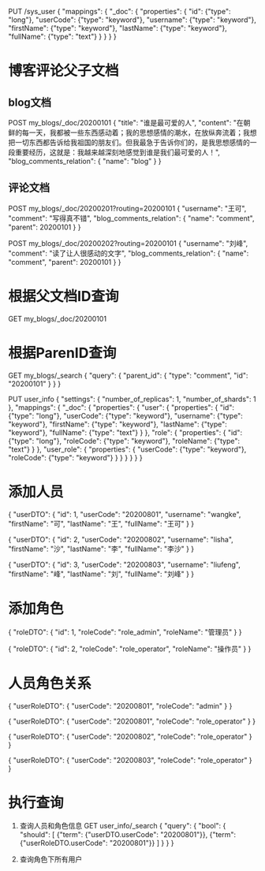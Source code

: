 PUT /sys_user
{
  "mappings": {
    "_doc": {
	  "properties": {
        "id": {"type": "long"},
        "userCode": {"type": "keyword"},
        "username": {"type": "keyword"},
        "firstName": {"type": "keyword"},
        "lastName": {"type": "keyword"},
        "fullName": {"type": "text"}
	  }
	}
  }
}

# 博客评论父子文档
## blog文档
POST my_blogs/_doc/20200101
{
  "title": "谁是最可爱的人",
  "content": "在朝鲜的每一天，我都被一些东西感动着；我的思想感情的潮水，在放纵奔流着；我想把一切东西都告诉给我祖国的朋友们。但我最急于告诉你们的，是我思想感情的一段重要经历，这就是：我越来越深刻地感觉到谁是我们最可爱的人！",
  "blog_comments_relation": {
    "name": "blog"
  }
}

## 评论文档
POST my_blogs/_doc/20200201?routing=20200101
{
  "username": "王可",
  "comment": "写得真不错",
  "blog_comments_relation": {
    "name": "comment",
    "parent": 20200101
  }
}

POST my_blogs/_doc/20200202?routing=20200101
{
  "username": "刘峰",
  "comment": "读了让人很感动的文字",
  "blog_comments_relation": {
    "name": "comment",
    "parent": 20200101
  }
}

# 根据父文档ID查询
GET my_blogs/_doc/20200101

# 根据ParenID查询
GET my_blogs/_search
{
  "query": {
    "parent_id": {
      "type": "comment",
      "id": "20200101"
    }
  }
}

PUT user_info
{
  "settings": {
    "number_of_replicas": 1,
    "number_of_shards": 1
  }, 
  "mappings": {
    "_doc": {
      "properties": {
        "user": {
          "properties": {
            "id": {"type": "long"},
            "userCode": {"type": "keyword"},
            "username": {"type": "keyword"},
            "firstName": {"type": "keyword"},
            "lastName": {"type": "keyword"},
            "fullName": {"type": "text"}
          }
        },
        "role": {
          "properties": {
            "id": {"type": "long"},
            "roleCode": {"type": "keyword"},
            "roleName": {"type": "text"}
          }
        },
        "user_role": {
          "properties": {
            "userCode": {"type": "keyword"},
            "roleCode": {"type": "keyword"}
          }
        }
      }
    }
  }
}

# 添加人员
{
	"userDTO": {
		"id": 1,
		"userCode": "20200801",
		"username": "wangke",
		"firstName": "可",
		"lastName": "王",
		"fullName": "王可"
	}
}

{
	"userDTO": {
		"id": 2,
		"userCode": "20200802",
		"username": "lisha",
		"firstName": "沙",
		"lastName": "李",
		"fullName": "李沙"
	}
}

{
	"userDTO": {
		"id": 3,
		"userCode": "20200803",
		"username": "liufeng",
		"firstName": "峰",
		"lastName": "刘",
		"fullName": "刘峰"
	}
}

# 添加角色
{
	"roleDTO": {
		"id": 1,
		"roleCode": "role_admin",
		"roleName": "管理员"
	}
}

{
	"roleDTO": {
		"id": 2,
		"roleCode": "role_operator",
		"roleName": "操作员"
	}
}

# 人员角色关系
{
	"userRoleDTO": {
		"userCode": "20200801",
		"roleCode": "admin"
	}
}

{
	"userRoleDTO": {
		"userCode": "20200801",
		"roleCode": "role_operator"
	}
}

{
	"userRoleDTO": {
		"userCode": "20200802",
		"roleCode": "role_operator"
	}
}

{
	"userRoleDTO": {
		"userCode": "20200803",
		"roleCode": "role_operator"
	}
}

# 执行查询
1. 查询人员和角色信息
GET user_info/_search
{
  "query": {
    "bool": {
      "should": [
        {"term": {"userDTO.userCode": "20200801"}},
        {"term": {"userRoleDTO.userCode": "20200801"}}
      ]
    }
  }
}

2. 查询角色下所有用户
